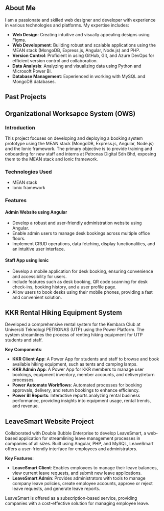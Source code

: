 ## About Me
I am a passionate and skilled web designer and developer with experience in various technologies and platforms. My expertise includes:

- **Web Design**: Creating intuitive and visually appealing designs using Figma.
- **Web Development**: Building robust and scalable applications using the MEAN stack (MongoDB, Express.js, Angular, Node.js) and PHP.
- **Version Control**: Proficient in using GitHub, Git, and Azure DevOps for efficient version control and collaboration.
- **Data Analysis**: Analyzing and visualizing data using Python and Microsoft Power BI.
- **Database Management**: Experienced in working with MySQL and MongoDB databases.

## Past Projects

## Organizational Worksapce System (OWS)

### Introduction
This project focuses on developing and deploying a booking system prototype using the MEAN stack (MongoDB, Express.js, Angular, Node.js) and the Ionic framework. The primary objective is to provide training and onboarding for new staff and interns at Petronas Digital Sdn Bhd, exposing them to the MEAN stack and Ionic framework.

### Technologies Used
- MEAN stack
- Ionic framework

### Features

#### Admin Website using Angular
- Develop a robust and user-friendly administration website using Angular.
- Enable admin users to manage desk bookings across multiple office floors.
- Implement CRUD operations, data fetching, display functionalities, and an intuitive user interface.

#### Staff App using Ionic
- Develop a mobile application for desk booking, ensuring convenience and accessibility for users.
- Include features such as desk booking, QR code scanning for desk check-ins, booking history, and a user profile page.
- Allow users to book desks using their mobile phones, providing a fast and convenient solution.

## KKR Rental Hiking Equipment System
Developed a comprehensive rental system for the Kembara Club at Universiti Teknologi PETRONAS (UTP) using the Power Platform. The system streamlines the process of renting hiking equipment for UTP students and staff.

**Key Components**:
- **KKR Client App**: A Power App for students and staff to browse and book available hiking equipment, such as tents and camping lamps.
- **KKR Admin App**: A Power App for KKR members to manage user bookings, equipment inventory, member accounts, and delivery/return processes.
- **Power Automate Workflows**: Automated processes for booking approvals, delivery, and return bookings to enhance efficiency.
- **Power BI Reports**: Interactive reports analyzing rental business performance, providing insights into equipment usage, rental trends, and revenue.

## LeaveSmart Website Project
Collaborated with Double Bubble Enterprise to develop LeaveSmart, a web-based application for streamlining leave management processes in companies of all sizes. Built using Angular, PHP, and MySQL, LeaveSmart offers a user-friendly interface for employees and administrators.

**Key Features**:
- **LeaveSmart Client**: Enables employees to manage their leave balances, view current leave requests, and submit new leave applications.
- **LeaveSmart Admin**: Provides administrators with tools to manage company leave policies, create employee accounts, approve or reject leave requests, and generate leave reports.

LeaveSmart is offered as a subscription-based service, providing companies with a cost-effective solution for managing employee leave.
